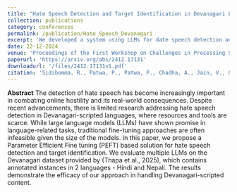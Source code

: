 ```yaml
---
title: "Hate Speech Detection and Target Identification in Devanagari Languages via Parameter Efficient Fine-Tuning of LLMs"
collection: publications
category: conferences
permalink: /publication/Hate_Speech_Devanagari
excerpt: 'We developed a system using LLMs for date speech detection and target identification in Devanagari-script languages (low resource languages). Our approach leverages quantized LLMs with parameter-efficient fine-tuning (PEFT) techniques to achieve a highly resource-optimized pipeline. Our system demonstrated a strong performance on the challenging low-resource tasks while utilizing one of the lowest compute footprints among the other studies.'
date: 22-12-2024
venue: 'Proceedings of the First Workshop on Challenges in Processing South Asian Languages (CHiPSAL), COLING 2025'
paperurl: 'https://arxiv.org/abs/2412.17131'
downloadurl: '/files/2412.17131v1.pdf'
citation: 'Sidibomma, R., Patwa, P., Patwa, P., Chadha, A., Jain, V., & Das, A. (2025, January). Hate Speech Detection and Target Identification in Devanagari Languages via Parameter Efficient Fine-Tuning of LLMs. Proceedings of the First Workshop on Challenges in Processing South Asian Languages (CHiPSAL).'
---
```


**Abstract**
The detection of hate speech has become increasingly important in combating online hostility and its real-world consequences. Despite recent advancements, there is limited research addressing hate speech detection in Devanagari-scripted languages, where resources and tools are scarce. While large language models (LLMs) have shown promise in language-related tasks, traditional fine-tuning approaches are often infeasible given the size of the models. In this paper, we propose a Parameter Efficient Fine tuning (PEFT) based solution for hate speech detection and target identification. We evaluate multiple LLMs on the Devanagari dataset provided by (Thapa et al., 2025), which contains annotated instances in 2 languages - Hindi and Nepali. The results demonstrate the efficacy of our approach in handling Devanagari-scripted content.

